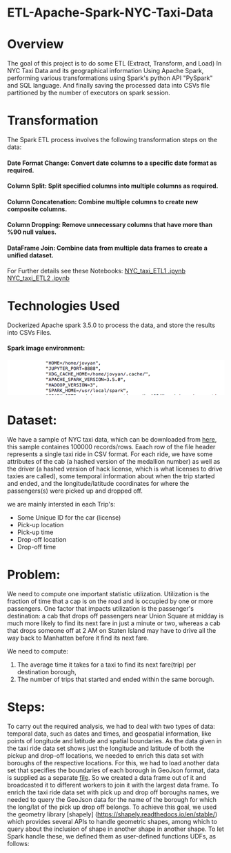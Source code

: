# ETL-Apache-Spark-NYC-Taxi-Data

# Overview
The goal of this project is to do some ETL (Extract, Transform, and Load) In NYC Taxi Data and its geographical information Using Apache Spark, performing various transformations using Spark's python API "PySpark" and SQL language. And finally saving the processed data into CSVs file partitioned by the number of executors on spark session.

# Transformation

The Spark ETL process involves the following transformation steps on the  data:

#### Date Format Change: Convert date columns to a specific date format as required.
#### Column Split: Split specified columns into multiple columns as required.
#### Column Concatenation: Combine multiple columns to create new composite columns.
#### Column Dropping: Remove unnecessary columns that have more than %90 null values.
#### DataFrame Join: Combine data from multiple data frames to create a unified dataset.

For Further details see these Notebooks:
[NYC_taxi_ETL1 .ipynb](https://github.com/mervat-khaled/ETL-Apache-Spark-NYC-Taxi-Data/blob/main/NYC_taxi_ETL1%20.ipynb)
[NYC_taxi_ETL2 .ipynb](https://github.com/mervat-khaled/ETL-Apache-Spark-NYC-Taxi-Data/blob/main/NYC_taxi_ETL2%20.ipynb)

# Technologies Used
Dockerized Apache spark 3.5.0 to process the data, and store the results into CSVs Files.

#### Spark image environment:

![Screenshots/image_config.png](Screenshots/image_config.png)

# Dataset:
We have a sample of NYC taxi data, which can be downloaded from [here](http://www.andresmh.com/nyctaxitrips/), this sample containes 100000 records/rows. Eaach row of the file header represents a single taxi ride in CSV format. For each ride, we have some attributes of the cab (a hashed version of the medallion number) as well as the driver (a hashed version of hack license, which is what licenses to drive taxies are called), some temporal information about when the trip started and ended, and the longitude/latitude coordinates for where the passengers(s) were picked up and dropped off.

we are mainly intersted in each Trip's:

* Some Unique ID for the car (license)
* Pick-up location
* Pick-up time 
* Drop-off location
* Drop-off time

# Problem:

 We need to compute one important statistic utilization. Utilization is the fraction of time that a cap is on the road and is occupied by one or more passengers. One factor that impacts utilization is the passenger's destination: a cab that drops off passengers near Union Square at midday is much more likely to find its next fare in just a minute or two, whereas a cab that drops someone off at 2 AM on Staten Island may have to drive all the way back to Manhatten before it find its next fare. 

We need to compute:

1. The average time it takes for a taxi to find its next fare(trip) per destination borough,
2. The number of trips that started and ended within the same borough.

# Steps:
To carry out the required analysis, we had to deal with two types of data: temporal data, such as dates and times, and geospatial information, like points of longitude and latitude and spatial boundaries.
As the data given in the taxi ride data set shows just the longitude and latitude of both the pickup and drop-off locations, we needed to enrich this data set with boroughs of the respective locations. For this, we had to load another data set that specifies the boundaries of each borough in GeoJson format, data is supplied as a separate [file](https://github.com/mervat-khaled/ETL-Apache-Spark-NYC-Taxi-Data/blob/main/data/nyc-boroughs.geojson?short_path=a7cec63). So we created a data frame out of it and broadcasted it to different workers to join it with the largest data frame. 
To enrich the taxi ride data set with pick up and drop off boroughs names, we needed to query the GeoJson data for the name of the borough for which the long/lat of the pick up drop off belongs. To achieve this goal, we used the geometry library [shapely] (https://shapely.readthedocs.io/en/stable/) which provides several APIs to handle geometric shapes, among which to query about the inclusion of shape in another shape in another shape.
To let Spark handle these, we defined them as user-defined functions UDFs, as follows: 

